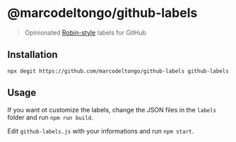 # @marcodeltongo/github-labels

> Opinionated [Robin-style](https://robinpowered.com/blog/best-practice-system-for-organizing-and-tagging-github-issues/) labels for GitHub

## Installation

`npx degit https://github.com/marcodeltongo/github-labels github-labels`

## Usage

If you want ot customize the labels, change the JSON files in the `labels` folder and run `npm run build`.

Edit `github-labels.js` with your informations and run `npm start`.
